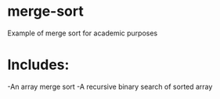 # merge-sort
Example of merge sort for academic purposes
# Includes:
-An array merge sort
-A recursive binary search of sorted array
